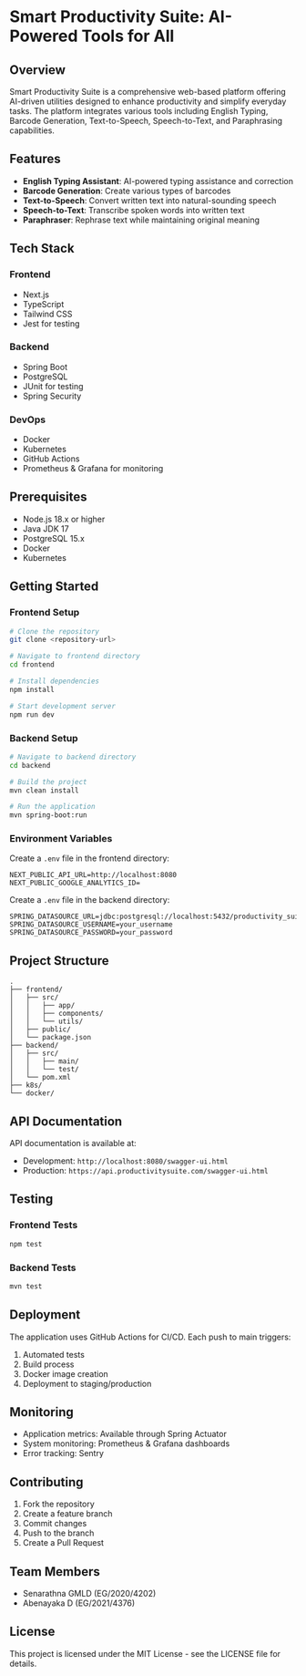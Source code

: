 # Smart Productivity Suite: AI-Powered Tools for All

## Overview
Smart Productivity Suite is a comprehensive web-based platform offering AI-driven utilities designed to enhance productivity and simplify everyday tasks. The platform integrates various tools including English Typing, Barcode Generation, Text-to-Speech, Speech-to-Text, and Paraphrasing capabilities.

## Features
- **English Typing Assistant**: AI-powered typing assistance and correction
- **Barcode Generation**: Create various types of barcodes
- **Text-to-Speech**: Convert written text into natural-sounding speech
- **Speech-to-Text**: Transcribe spoken words into written text
- **Paraphraser**: Rephrase text while maintaining original meaning

## Tech Stack
### Frontend
- Next.js
- TypeScript
- Tailwind CSS
- Jest for testing

### Backend
- Spring Boot
- PostgreSQL
- JUnit for testing
- Spring Security

### DevOps
- Docker
- Kubernetes
- GitHub Actions
- Prometheus & Grafana for monitoring

## Prerequisites
- Node.js 18.x or higher
- Java JDK 17
- PostgreSQL 15.x
- Docker
- Kubernetes

## Getting Started

### Frontend Setup
```bash
# Clone the repository
git clone <repository-url>

# Navigate to frontend directory
cd frontend

# Install dependencies
npm install

# Start development server
npm run dev
```

### Backend Setup
```bash
# Navigate to backend directory
cd backend

# Build the project
mvn clean install

# Run the application
mvn spring-boot:run
```

### Environment Variables
Create a `.env` file in the frontend directory:
```
NEXT_PUBLIC_API_URL=http://localhost:8080
NEXT_PUBLIC_GOOGLE_ANALYTICS_ID=
```

Create a `.env` file in the backend directory:
```
SPRING_DATASOURCE_URL=jdbc:postgresql://localhost:5432/productivity_suite
SPRING_DATASOURCE_USERNAME=your_username
SPRING_DATASOURCE_PASSWORD=your_password
```

## Project Structure
```
.
├── frontend/
│   ├── src/
│   │   ├── app/
│   │   ├── components/
│   │   └── utils/
│   ├── public/
│   └── package.json
├── backend/
│   ├── src/
│   │   ├── main/
│   │   └── test/
│   └── pom.xml
├── k8s/
└── docker/
```

## API Documentation
API documentation is available at:
- Development: `http://localhost:8080/swagger-ui.html`
- Production: `https://api.productivitysuite.com/swagger-ui.html`

## Testing
### Frontend Tests
```bash
npm test
```

### Backend Tests
```bash
mvn test
```

## Deployment
The application uses GitHub Actions for CI/CD. Each push to main triggers:
1. Automated tests
2. Build process
3. Docker image creation
4. Deployment to staging/production

## Monitoring
- Application metrics: Available through Spring Actuator
- System monitoring: Prometheus & Grafana dashboards
- Error tracking: Sentry

## Contributing
1. Fork the repository
2. Create a feature branch
3. Commit changes
4. Push to the branch
5. Create a Pull Request

## Team Members
- Senarathna GMLD (EG/2020/4202)
- Abenayaka D (EG/2021/4376)

## License
This project is licensed under the MIT License - see the LICENSE file for details.
